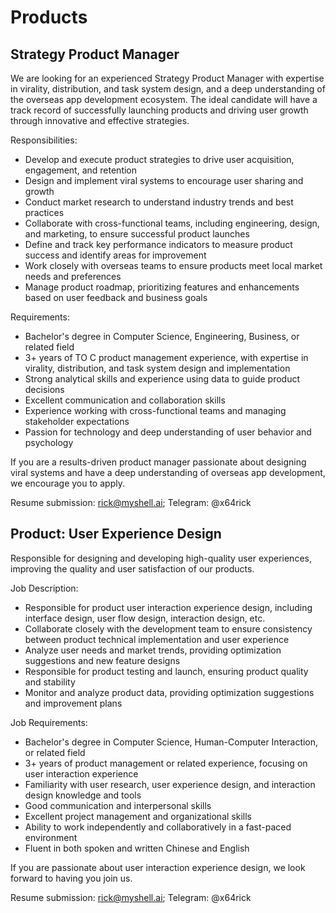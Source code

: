 # Products

## Strategy Product Manager

We are looking for an experienced Strategy Product Manager with expertise in virality, distribution, and task system design, and a deep understanding of the overseas app development ecosystem. The ideal candidate will have a track record of successfully launching products and driving user growth through innovative and effective strategies.

Responsibilities:

* Develop and execute product strategies to drive user acquisition, engagement, and retention
* Design and implement viral systems to encourage user sharing and growth
* Conduct market research to understand industry trends and best practices
* Collaborate with cross-functional teams, including engineering, design, and marketing, to ensure successful product launches
* Define and track key performance indicators to measure product success and identify areas for improvement
* Work closely with overseas teams to ensure products meet local market needs and preferences
* Manage product roadmap, prioritizing features and enhancements based on user feedback and business goals

Requirements:

* Bachelor's degree in Computer Science, Engineering, Business, or related field
* 3+ years of TO C product management experience, with expertise in virality, distribution, and task system design and implementation
* Strong analytical skills and experience using data to guide product decisions
* Excellent communication and collaboration skills
* Experience working with cross-functional teams and managing stakeholder expectations
* Passion for technology and deep understanding of user behavior and psychology

If you are a results-driven product manager passionate about designing viral systems and have a deep understanding of overseas app development, we encourage you to apply.

Resume submission: rick@myshell.ai; Telegram: @x64rick

## Product: User Experience Design

Responsible for designing and developing high-quality user experiences, improving the quality and user satisfaction of our products.

Job Description:

* Responsible for product user interaction experience design, including interface design, user flow design, interaction design, etc.
* Collaborate closely with the development team to ensure consistency between product technical implementation and user experience
* Analyze user needs and market trends, providing optimization suggestions and new feature designs
* Responsible for product testing and launch, ensuring product quality and stability
* Monitor and analyze product data, providing optimization suggestions and improvement plans

Job Requirements:

* Bachelor's degree in Computer Science, Human-Computer Interaction, or related field
* 3+ years of product management or related experience, focusing on user interaction experience
* Familiarity with user research, user experience design, and interaction design knowledge and tools
* Good communication and interpersonal skills
* Excellent project management and organizational skills
* Ability to work independently and collaboratively in a fast-paced environment
* Fluent in both spoken and written Chinese and English

If you are passionate about user interaction experience design, we look forward to having you join us.

Resume submission: rick@myshell.ai; Telegram: @x64rick